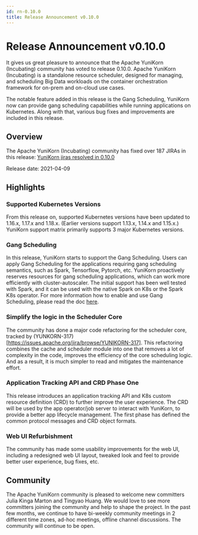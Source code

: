 ```yaml
---
id: rn-0.10.0
title: Release Announcement v0.10.0
---
```


<!--
Licensed to the Apache Software Foundation (ASF) under one
or more contributor license agreements.  See the NOTICE file
distributed with this work for additional information
regarding copyright ownership.  The ASF licenses this file
to you under the Apache License, Version 2.0 (the
"License"); you may not use this file except in compliance
with the License.  You may obtain a copy of the License at

  http://www.apache.org/licenses/LICENSE-2.0

Unless required by applicable law or agreed to in writing,
software distributed under the License is distributed on an
"AS IS" BASIS, WITHOUT WARRANTIES OR CONDITIONS OF ANY
KIND, either express or implied.  See the License for the
specific language governing permissions and limitations
under the License.
-->
# Release Announcement v0.10.0
It gives us great pleasure to announce that the Apache YuniKorn (Incubating) community has voted to release 0.10.0. Apache YuniKorn (Incubating) is a standalone resource scheduler, designed for managing, and scheduling Big Data workloads on the container orchestration framework for on-prem and on-cloud use cases. 

The notable feature added in this release is the Gang Scheduling, YuniKorn now can provide gang scheduling capabilities while running applications on Kubernetes. Along with that, various bug fixes and improvements are included in this release.

## Overview
The Apache YuniKorn (Incubating) community has fixed over 187 JIRAs in this release: [YuniKorn jiras resolved in 0.10.0](https://issues.apache.org/jira/projects/YUNIKORN/versions/12348351)

Release date: 2021-04-09

## Highlights

### Supported Kubernetes Versions
From this release on, supported Kubernetes versions have been updated to 1.16.x, 1.17.x and 1.18.x. (Earlier versions support 1.13.x, 1.14.x and 1.15.x.) YuniKorn support matrix primarily supports 3 major Kubernetes versions.

### Gang Scheduling
In this release, YuniKorn starts to support the Gang Scheduling. Users can apply Gang Scheduling for the applications requiring gang scheduling semantics, such as Spark, Tensorflow, Pytorch, etc. YuniKorn proactively reserves resources for gang scheduling applications, which can work more efficiently with cluster-autoscaler. The initial support has been well tested with Spark, and it can be used with the native Spark on K8s or the Spark K8s operator. For more information how to enable and use Gang Scheduling, please read the doc [here](/docs/user_guide/gang_scheduling).

### Simplify the logic in the Scheduler Core
The community has done a major code refactoring for the scheduler core, tracked by (YUNKORN-317)[https://issues.apache.org/jira/browse/YUNIKORN-317]. This refactoring combines the cache and scheduler module into one that removes a lot of complexity in the code, improves the efficiency of the core scheduling logic. And as a result, it is much simpler to read and mitigates the maintenance effort.

### Application Tracking API and CRD Phase One
This release introduces an application tracking API and K8s custom resource definition (CRD) to further improve the user experience. The CRD will be used by the app operator/job server to interact with YuniKorn, to provide a better app lifecycle management. The first phase has defined the common protocol messages and CRD object formats.

### Web UI Refurbishment
The community has made some usability improvements for the web UI, including a redesigned web UI layout, tweaked look and feel to provide better user experience, bug fixes, etc. 

## Community
The Apache YuniKorn community is pleased to welcome new committers Julia Kinga Marton and Tingyao Huang. We would love to see more committers joining the community and help to shape the project. In the past few months, we continue to have bi-weekly community meetings in 2 different time zones, ad-hoc meetings, offline channel discussions. The community will continue to be open.
